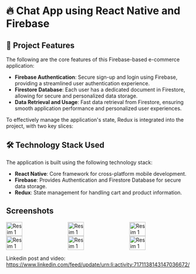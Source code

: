 # 🔥 Chat App using React Native and Firebase

## 🔑 Project Features 
The following are the core features of this Firebase-based e-commerce application:

- **Firebase Authentication**: Secure sign-up and login using Firebase, providing a streamlined user authentication experience.
- **Firestore Database**: Each user has a dedicated document in Firestore, allowing for secure and personalized data storage.
- **Data Retrieval and Usage**: Fast data retrieval from Firestore, ensuring smooth application performance and personalized user experiences.

To effectively manage the application's state, Redux is integrated into the project, with two key slices:

## 🛠️ Technology Stack Used
The application is built using the following technology stack:

- **React Native**: Core framework for cross-platform mobile development.
- **Firebase**: Provides Authentication and Firestore Database for secure data storage.
- **Redux**: State management for handling cart and product information.


## Screenshots
<div style="display: flex;">
<img src="https://github.com/Hakanlsk/firebase-chat-app/assets/123507532/e4ce4516-a608-46ef-a157-ff8e38292a8f" alt="Resim 1" style="width: 30%; margin-right: 20px;">
<img src="https://github.com/Hakanlsk/firebase-chat-app/assets/123507532/aee497a2-6f52-4477-b2f1-f57ec9337d4d" alt="Resim 1" style="width: 30%; margin-right: 20px;">
<img src="https://github.com/Hakanlsk/firebase-chat-app/assets/123507532/5551fc4c-5e17-4e7e-ba26-cb5cdfe04f33" alt="Resim 1" style="width: 30%; margin-right: 20px;">
</div>

<div style="display: flex;">
<img src="https://github.com/Hakanlsk/firebase-chat-app/assets/123507532/1bcf07af-e4bb-4ca4-9aac-3283b1303ee1" alt="Resim 1" style="width: 30%; margin-right: 20px;">
<img src="https://github.com/Hakanlsk/firebase-chat-app/assets/123507532/1a4a5ada-b561-48af-ab24-bf538a96dbe4" alt="Resim 1" style="width: 30%; margin-right: 20px;">
<img src="https://github.com/Hakanlsk/firebase-chat-app/assets/123507532/11c3283d-18f9-4960-b1c8-86c1f7bdd9cd" alt="Resim 1" style="width: 30%; margin-right: 20px;">
</div>


Linkedin post and video:
https://www.linkedin.com/feed/update/urn:li:activity:7171138143147036672/
